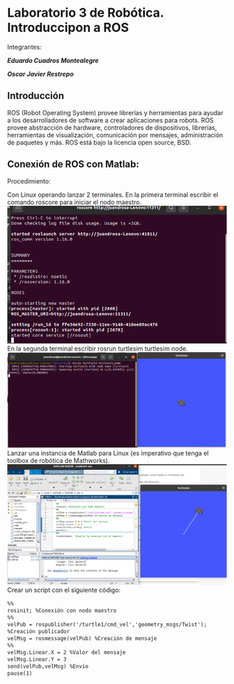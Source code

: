 # Laboratorio 3 de Robótica. Introduccipon a ROS
Integrantes:

***Eduardo Cuadros Montealegre***

***Oscar Javier Restrepo***

## Introducción
ROS (Robot Operating System) provee librerías y herramientas para ayudar a los desarrolladores de software a crear aplicaciones para robots. ROS provee abstracción de hardware, controladores de dispositivos, librerías, herramientas de visualización, comunicación por mensajes, administración de paquetes y más. ROS está bajo la licencia open source, BSD.

## Conexión de ROS con Matlab:
Procedimiento:

Con Linux operando lanzar 2 terminales. En la primera terminal escribir el comando roscore
para iniciar el nodo maestro.
![Inicio de nodo maestro](https://github.com/EdoCuadros/Lab3/blob/main/Imágenes/Ros1.png)
En la segunda terminal escribir rosrun turtlesim turtlesim node.
![Inicio de nodo maestro](https://github.com/EdoCuadros/Lab3/blob/main/Imágenes/Ros2.png)
Lanzar una instancia de Matlab para Linux (es imperativo que tenga el toolbox de robótica
de Mathworks).
![Inicio de nodo maestro](https://github.com/EdoCuadros/Lab3/blob/main/Imágenes/Ros3.png)
Crear un script con el siguiente código:
```
%%
rosinit; %Conexión con nodo maestro
%%
velPub = rospublisher('/turtle1/cmd_vel','geometry_msgs/Twist'); %Creación publicador
velMsg = rosmessage(velPub) %Creación de mensaje
%%
velMsg.Linear.X = 2 %Valor del mensaje
velMsg.Linear.Y = 3
send(velPub,velMsg) %Envio
pause(1)
```
